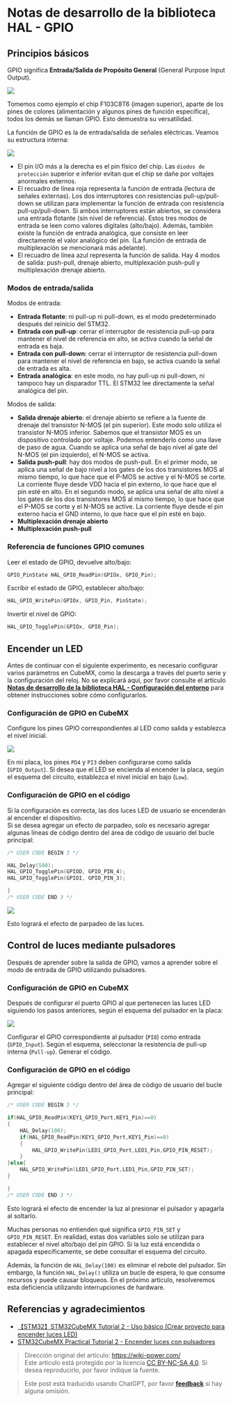 # Notas de desarrollo de la biblioteca HAL - GPIO

## Principios básicos

GPIO significa **Entrada/Salida de Propósito General** (General Purpose Input Output).

![](https://media.wiki-power.com/img/20200615205256.jpg)

Tomemos como ejemplo el chip F103C8T6 (imagen superior), aparte de los pines de colores (alimentación y algunos pines de función específica), todos los demás se llaman GPIO. Esto demuestra su versatilidad.

La función de GPIO es la de entrada/salida de señales eléctricas. Veamos su estructura interna:

![](https://media.wiki-power.com/img/20200615211744.jpg)

- El pin I/O más a la derecha es el pin físico del chip. Las `diodos de protección` superior e inferior evitan que el chip se dañe por voltajes anormales externos.
- El recuadro de línea roja representa la función de entrada (lectura de señales externas). Los dos interruptores con resistencias pull-up/pull-down se utilizan para implementar la función de entrada con resistencia pull-up/pull-down. Si ambos interruptores están abiertos, se considera una entrada flotante (sin nivel de referencia). Estos tres modos de entrada se leen como valores digitales (alto/bajo). Además, también existe la función de entrada analógica, que consiste en leer directamente el valor analógico del pin. (La función de entrada de multiplexación se mencionará más adelante).
- El recuadro de línea azul representa la función de salida. Hay 4 modos de salida: push-pull, drenaje abierto, multiplexación push-pull y multiplexación drenaje abierto.

### Modos de entrada/salida

Modos de entrada:

- **Entrada flotante**: ni pull-up ni pull-down, es el modo predeterminado después del reinicio del STM32.
- **Entrada con pull-up**: cerrar el interruptor de resistencia pull-up para mantener el nivel de referencia en alto, se activa cuando la señal de entrada es baja.
- **Entrada con pull-down**: cerrar el interruptor de resistencia pull-down para mantener el nivel de referencia en bajo, se activa cuando la señal de entrada es alta.
- **Entrada analógica**: en este modo, no hay pull-up ni pull-down, ni tampoco hay un disparador TTL. El STM32 lee directamente la señal analógica del pin.

Modos de salida:

- **Salida drenaje abierto**: el drenaje abierto se refiere a la fuente de drenaje del transistor N-MOS (el pin superior). Este modo solo utiliza el transistor N-MOS inferior. Sabemos que el transistor MOS es un dispositivo controlado por voltaje. Podemos entenderlo como una llave de paso de agua. Cuando se aplica una señal de bajo nivel al gate del N-MOS (el pin izquierdo), el N-MOS se activa.
- **Salida push-pull**: hay dos modos de push-pull. En el primer modo, se aplica una señal de bajo nivel a los gates de los dos transistores MOS al mismo tiempo, lo que hace que el P-MOS se active y el N-MOS se corte. La corriente fluye desde VDD hacia el pin externo, lo que hace que el pin esté en alto. En el segundo modo, se aplica una señal de alto nivel a los gates de los dos transistores MOS al mismo tiempo, lo que hace que el P-MOS se corte y el N-MOS se active. La corriente fluye desde el pin externo hacia el GND interno, lo que hace que el pin esté en bajo.
- **Multiplexación drenaje abierto**
- **Multiplexación push-pull**

### Referencia de funciones GPIO comunes

Leer el estado de GPIO, devuelve alto/bajo:

```c
GPIO_PinState HAL_GPIO_ReadPin(GPIOx, GPIO_Pin);
```

Escribir el estado de GPIO, establecer alto/bajo:

```c
HAL_GPIO_WritePin(GPIOx, GPIO_Pin, PinState);
```

Invertir el nivel de GPIO:

```c
HAL_GPIO_TogglePin(GPIOx, GPIO_Pin);
```

## Encender un LED

Antes de continuar con el siguiente experimento, es necesario configurar varios parámetros en CubeMX, como la descarga a través del puerto serie y la configuración del reloj.
No se explicará aquí, por favor consulte el artículo [**Notas de desarrollo de la biblioteca HAL - Configuración del entorno**](https://wiki-power.com/HAL%E5%BA%93%E5%BC%80%E5%8F%91%E7%AC%94%E8%AE%B0-%E7%8E%AF%E5%A2%83%E9%85%8D%E7%BD%AE) para obtener instrucciones sobre cómo configurarlos.

### Configuración de GPIO en CubeMX

Configure los pines GPIO correspondientes al LED como salida y establezca el nivel inicial.

![](https://media.wiki-power.com/img/20210205150422.png)

En mi placa, los pines `PD4` y `PI3` deben configurarse como salida (`GPIO_Output`).
Si desea que el LED se encienda al encender la placa, según el esquema del circuito, establezca el nivel inicial en bajo (`Low`).

### Configuración de GPIO en el código

Si la configuración es correcta, las dos luces LED de usuario se encenderán al encender el dispositivo.  
Si se desea agregar un efecto de parpadeo, solo es necesario agregar algunas líneas de código dentro del área de código de usuario del bucle principal:

```c title="main.c"
/* USER CODE BEGIN 3 */

HAL_Delay(500);
HAL_GPIO_TogglePin(GPIOD, GPIO_PIN_4);
HAL_GPIO_TogglePin(GPIOI, GPIO_PIN_3);

}
/* USER CODE END 3 */
```

![](https://media.wiki-power.com/img/20210205151322.png)

Esto logrará el efecto de parpadeo de las luces.

## Control de luces mediante pulsadores

Después de aprender sobre la salida de GPIO, vamos a aprender sobre el modo de entrada de GPIO utilizando pulsadores.

### Configuración de GPIO en CubeMX

Después de configurar el puerto GPIO al que pertenecen las luces LED siguiendo los pasos anteriores, según el esquema del pulsador en la placa:

![](https://media.wiki-power.com/img/20210205150422.png)

Configurar el GPIO correspondiente al pulsador (`PI8`) como entrada (`GPIO_Input`). Según el esquema, seleccionar la resistencia de pull-up interna (`Pull-up`). Generar el código.

### Configuración de GPIO en el código

Agregar el siguiente código dentro del área de código de usuario del bucle principal:

```c title="main.c"
/* USER CODE BEGIN 3 */

if(HAL_GPIO_ReadPin(KEY1_GPIO_Port,KEY1_Pin)==0)
{
	HAL_Delay(100);
	if(HAL_GPIO_ReadPin(KEY1_GPIO_Port,KEY1_Pin)==0)
	{
		HAL_GPIO_WritePin(LED1_GPIO_Port,LED1_Pin,GPIO_PIN_RESET);
	}
}else{
	HAL_GPIO_WritePin(LED1_GPIO_Port,LED1_Pin,GPIO_PIN_SET);
}

}
/* USER CODE END 3 */
```

Esto logrará el efecto de encender la luz al presionar el pulsador y apagarla al soltarlo.

Muchas personas no entienden qué significa `GPIO_PIN_SET` y `GPIO_PIN_RESET`. En realidad, estas dos variables solo se utilizan para establecer el nivel alto/bajo del pin GPIO. Si la luz está encendida o apagada específicamente, se debe consultar el esquema del circuito.

Además, la función de `HAL_Delay(100)` es eliminar el rebote del pulsador. Sin embargo, la función `HAL_Delay()` utiliza un bucle de espera, lo que consume recursos y puede causar bloqueos. En el próximo artículo, resolveremos esta deficiencia utilizando interrupciones de hardware.

## Referencias y agradecimientos

- [【STM32】STM32CubeMX Tutorial 2 - Uso básico (Crear proyecto para encender luces LED)](https://blog.csdn.net/as480133937/article/details/98947162)
- [STM32CubeMX Practical Tutorial 2 - Encender luces con pulsadores](https://blog.csdn.net/weixin_43892323/article/details/104343933)

> Dirección original del artículo: <https://wiki-power.com/>  
> Este artículo está protegido por la licencia [CC BY-NC-SA 4.0](https://creativecommons.org/licenses/by/4.0/deed.zh). Si desea reproducirlo, por favor indique la fuente.

> Este post está traducido usando ChatGPT, por favor [**feedback**](https://github.com/linyuxuanlin/Wiki_MkDocs/issues/new) si hay alguna omisión.
